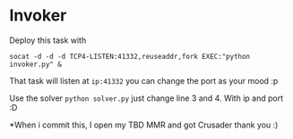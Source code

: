 # Invoker 


Deploy this task with

`socat -d -d -d TCP4-LISTEN:41332,reuseaddr,fork EXEC:"python invoker.py" &`

That task will listen at `ip:41332` you can change the port as your mood :p

Use the solver `python solver.py` just change line 3 and 4. With ip and port :D 



*When i commit this, I open my TBD MMR and got Crusader thank you :)
